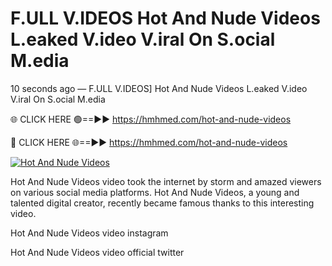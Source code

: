 # F.ULL V.IDEOS Hot And Nude Videos L.eaked V.ideo V.iral On S.ocial M.edia

10 seconds ago — F.ULL V.IDEOS] Hot And Nude Videos L.eaked V.ideo V.iral On S.ocial M.edia

🌐 CLICK HERE 🟢==►► https://hmhmed.com/hot-and-nude-videos

🔴 CLICK HERE 🌐==►► https://hmhmed.com/hot-and-nude-videos

[![Hot And Nude Videos](https://i.imgur.com/dJHk4Zq.gif)](https://hmhmed.com/hot-and-nude-videos)

Hot And Nude Videos video took the internet by storm and amazed viewers on various social media platforms. Hot And Nude Videos, a young and talented digital creator, recently became famous thanks to this interesting video.

Hot And Nude Videos video instagram

Hot And Nude Videos video official twitter